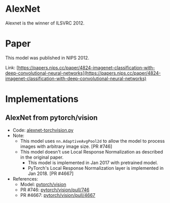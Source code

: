 # AlexNet
Alexnet is the winner of ILSVRC 2012.

# Paper
This model was published in NIPS 2012.

Link: [https://papers.nips.cc/paper/4824-imagenet-classification-with-deep-convolutional-neural-networks](https://papers.nips.cc/paper/4824-imagenet-classification-with-deep-convolutional-neural-networks)

# Implementations

## AlexNet from pytorch/vision
- Code: [alexnet-torchvision.py](alexnet-torchvision.py)
- Note:
    - This model uses `nn.AdaptiveAvgPool2d` to allow the model to process images with arbitrary image size. [PR #746]
    - This model doesn't use Local Response Normalization as described in the original paper.
        - This model is implemented in Jan 2017 with pretrained model.
        - PyTorch's Local Response Normalization layer is implemented in Jan 2018. [PR #4667]
- References:
    - Model: [pytorch/vision](https://github.com/pytorch/vision/blob/ac2e995a4352267f65e7cc6d354bde683a4fb402/torchvision/models/alexnet.py)
    - PR #746: [pytorch/vision/pull/746](https://github.com/pytorch/vision/pull/746)
    - PR #4667: [pytorch/vision/pull/4667](https://github.com/pytorch/pytorch/pull/4667)
